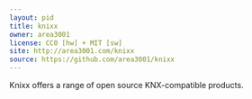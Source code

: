 ```yaml
---
layout: pid
title: knixx
owner: area3001
license: CC0 [hw] + MIT [sw]
site: http://area3001.com/knixx
source: https://github.com/area3001/knixx
---
```

Knixx offers a range of open source KNX-compatible products.
